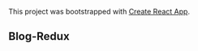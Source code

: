 This project was bootstrapped with [Create React App](https://github.com/facebook/create-react-app).

## Blog-Redux
